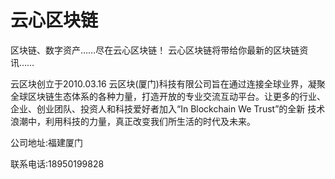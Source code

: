 # 

# 云心区块链

区块链、数字资产……尽在云心区块链！ 云心区块链将带给你最新的区块链资讯……

云区块创立于2010.03.16
云区块(厦门)科技有限公司旨在通过连接全球业界，凝聚全球区块链生态体系的各种力量，打造开放的专业交流互动平台。让更多的行业、企业、创业团队、投资人和科技爱好者加入“In Blockchain We Trust”的全新 技术浪潮中，利用科技的力量，真正改变我们所生活的时代及未来。

公司地址:福建厦门

联系电话:18950199828



